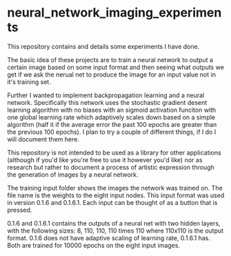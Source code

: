# neural_network_imaging_experiments
This repository contains and details some experiments I have done. 

The basic idea of these projects are to train a neural network to output a certain image based on some input format and then seeing what outputs we get if we ask the nerual net to produce the image for an input value not in it's training set. 

Further I wanted to implement backpropagation learning and a neural network. Specifically this network uses the stochastic gradient desent learning algorithm with no biases with an sigmoid activation funciton with one global learning rate which adaptively scales down based on a simple algorithm (half it if the average error the past 100 epochs are greater than the previous 100 epochs). I plan to try a couple of different things, if I do I will document them here. 

This repository is not intended to be used as a library for other applications (although if you'd like you're free to use it however you'd like) nor as research but rather to document a process of artistic expression through the generation of images by a neural network. 

The training input folder shows the images the network was trained on. The file name is the weights to the eight input nodes. This input format was used in version 0.1.6 and 0.1.6.1. Each input can be thought of as a button that is pressed. 

0.1.6 and 0.1.6.1 contains the outputs of a neural net with two hidden layers, with the following sizes: 8, 110, 110, 110 times 110 where 110x110 is the output format. 
0.1.6 does not have adaptive scaling of learning rate, 0.1.6.1 has. Both are trained for 10000 epochs on the eight input images. 
